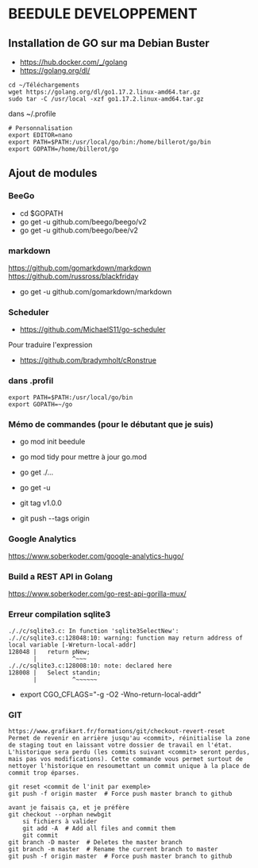 # BEEDULE DEVELOPPEMENT

## Installation de GO sur ma Debian Buster
- https://hub.docker.com/_/golang
- https://golang.org/dl/
```console
cd ~/Téléchargements
wget https://golang.org/dl/go1.17.2.linux-amd64.tar.gz
sudo tar -C /usr/local -xzf go1.17.2.linux-amd64.tar.gz
```
dans ~/.profile
```
# Personnalisation
export EDITOR=nano
export PATH=$PATH:/usr/local/go/bin:/home/billerot/go/bin
export GOPATH=/home/billerot/go
```
## Ajout de modules 

### BeeGo
- cd $GOPATH
- go get -u github.com/beego/beego/v2
- go get -u github.com/beego/bee/v2

### markdown
https://github.com/gomarkdown/markdown
https://github.com/russross/blackfriday
- go get -u github.com/gomarkdown/markdown

### Scheduler
- https://github.com/MichaelS11/go-scheduler

Pour traduire l'expression 
- https://github.com/bradymholt/cRonstrue

### dans .profil
```console
export PATH=$PATH:/usr/local/go/bin
export GOPATH=~/go
```

### Mémo de commandes (pour le débutant que je suis)
- go mod init beedule
- go mod tidy pour mettre à jour go.mod
- go get ./...
- go get -u

 - git tag v1.0.0
 - git push --tags origin

### Google Analytics
https://www.soberkoder.com/google-analytics-hugo/

### Build a REST API in Golang
https://www.soberkoder.com/go-rest-api-gorilla-mux/

### Erreur compilation sqlite3
```
././c/sqlite3.c: In function 'sqlite3SelectNew':
././c/sqlite3.c:128048:10: warning: function may return address of local variable [-Wreturn-local-addr]
128048 |   return pNew;
       |          ^~~~
././c/sqlite3.c:128008:10: note: declared here
128008 |   Select standin;
       |          ^~~~~~~
```
- export CGO_CFLAGS="-g -O2 -Wno-return-local-addr"

### GIT
``` Retour à un checkout particulier ou effacement de l'historique
https://www.grafikart.fr/formations/git/checkout-revert-reset
Permet de revenir en arrière jusqu'au <commit>, réinitialise la zone de staging tout en laissant votre dossier de travail en l'état. L'historique sera perdu (les commits suivant <commit> seront perdus, mais pas vos modifications). Cette commande vous permet surtout de nettoyer l'historique en resoumettant un commit unique à la place de commit trop éparses.

git reset <commit de l'init par exemple>
git push -f origin master  # Force push master branch to github

avant je faisais ça, et je préfère
git checkout --orphan newbgit 
	si fichiers à valider
	git add -A  # Add all files and commit them
	git commit
git branch -D master  # Deletes the master branch
git branch -m master  # Rename the current branch to master
git push -f origin master  # Force push master branch to github
```
